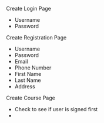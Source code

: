Create Login Page
  
  - Username 
  - Password

Create Registration Page
  - Username
  - Password
  - Email
  - Phone Number
  - First Name 
  - Last Name
  - Address

Create Course Page
  - Check to see if user is signed first
  - 

  